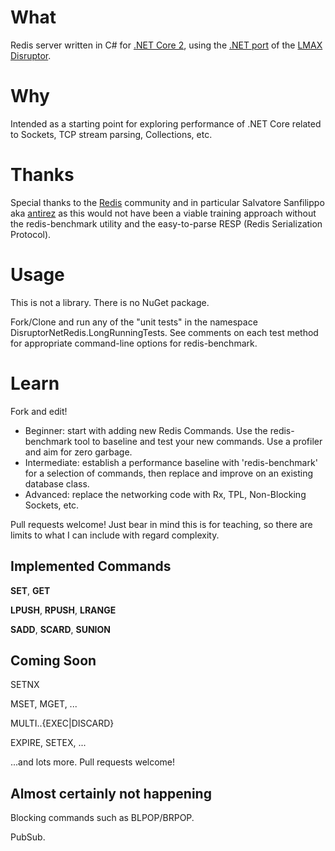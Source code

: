 # What

Redis server written in C# for [.NET Core 2](https://github.com/dotnet/core),
using the [.NET port](https://github.com/disruptor-net/Disruptor-net)
of the [LMAX Disruptor](https://github.com/LMAX-Exchange/disruptor).

# Why

Intended as a starting point for exploring performance of .NET Core related to
Sockets, TCP stream parsing, Collections, etc.

# Thanks

Special thanks to the [Redis](http://www.redis.io) community and in particular
Salvatore Sanfilippo aka [antirez](https://github.com/antirez) 
as this would not have been a viable training approach without the 
redis-benchmark utility and the easy-to-parse RESP (Redis Serialization Protocol).

# Usage

This is not a library. There is no NuGet package.

Fork/Clone and run any of the "unit tests" in the namespace DisruptorNetRedis.LongRunningTests.
See comments on each test method for appropriate command-line options for redis-benchmark.

# Learn

Fork and edit!
* Beginner: start with adding new Redis Commands. Use the redis-benchmark tool to baseline and test your new commands. Use a profiler and aim for zero garbage.
* Intermediate: establish a performance baseline with 'redis-benchmark' for a selection of commands, then replace and improve on an existing database class.
* Advanced: replace the networking code with Rx, TPL, Non-Blocking Sockets, etc.

Pull requests welcome! Just bear in mind this is for teaching, so there are limits to what I can include with regard complexity.

## Implemented Commands

**SET**, **GET**

**LPUSH**, **RPUSH**, **LRANGE**

**SADD**, **SCARD**, **SUNION**

## Coming Soon

SETNX

MSET, MGET, ...

MULTI..{EXEC|DISCARD}

EXPIRE, SETEX, ...

...and lots more. Pull requests welcome!

## Almost certainly not happening

Blocking commands such as BLPOP/BRPOP.

PubSub.